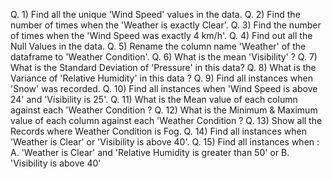 Q. 1)  Find all the unique 'Wind Speed' values in the data.
Q. 2) Find the number of times when the 'Weather is exactly Clear'.
Q. 3) Find the number of times when the 'Wind Speed was exactly 4 km/h'.
Q. 4) Find out all the Null Values in the data.
Q. 5) Rename the column name 'Weather' of the dataframe to 'Weather Condition'.
Q. 6) What is the mean 'Visibility' ?
Q. 7) What is the Standard Deviation of 'Pressure'  in this data?
Q. 8) What is the Variance of 'Relative Humidity' in this data ?
Q. 9) Find all instances when 'Snow' was recorded.
Q. 10) Find all instances when 'Wind Speed is above 24' and 'Visibility is 25'.
Q. 11) What is the Mean value of each column against each 'Weather Condition ?
Q. 12) What is the Minimum & Maximum value of each column against each 'Weather Condition ?
Q. 13) Show all the Records where Weather Condition is Fog.
Q. 14) Find all instances when 'Weather is Clear' or 'Visibility is above 40'.
Q. 15) Find all instances when :
A. 'Weather is Clear' and 'Relative Humidity is greater than 50'
or
B. 'Visibility is above 40'